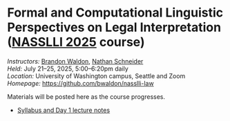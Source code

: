 # Formal and Computational Linguistic Perspectives on Legal Interpretation ([NASSLLI 2025](https://nasslli25.shane.st/) course)

_Instructors:_ [Brandon Waldon](https://bwaldon.github.io/), [Nathan Schneider](http://nathan.cl)  
_Held:_ July 21–25, 2025, 5:00–6:20pm daily  
_Location:_ University of Washington campus, Seattle and Zoom  
_Homepage:_ <https://github.com/bwaldon/nasslli-law>

Materials will be posted here as the course progresses.

* [Syllabus and Day 1 lecture notes](https://docs.google.com/document/d/e/2PACX-1vSegwb9cSf82a-Rl0XiXPAQREdw8dfePQHMt4X9AlhDV7lGvrxc2js7qLyZntl2bljn2q-ZHDe-N_O6/pub)
